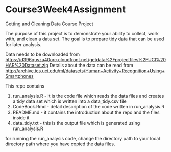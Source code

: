 # Course3Week4Assignment
Getting and Cleaning Data Course Project

The purpose of this project is to demonstrate your ability to collect, work with, and clean a data set. The goal is to prepare tidy data that can be used for later analysis.

Data needs to be downloaded from https://d396qusza40orc.cloudfront.net/getdata%2Fprojectfiles%2FUCI%20HAR%20Dataset.zip
Details about the data can be read from http://archive.ics.uci.edu/ml/datasets/Human+Activity+Recognition+Using+Smartphones

This repo contains
  1. run_analysis.R - it is the code file which reads the data files and creates a tidy data set which is written into a data_tidy.csv file
  2. CodeBook.Rmd - detail description of the code written in run_analysis.R 
  3. README.md - it contains the introduction about the repo and the files inside it
  4. data_tidy.txt - this is the output file which is generated using run_analysis.R

for running the run_analysis code, change the directory path to your local directory path where you have copied the data files.
